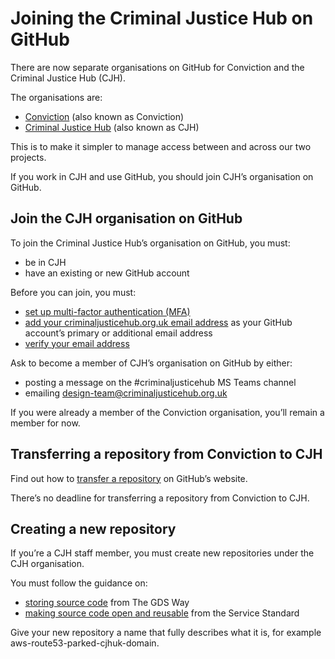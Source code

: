 # Joining the Criminal Justice Hub on GitHub

There are now separate organisations on GitHub for Conviction and the Criminal Justice Hub (CJH).

The organisations are:

- [Conviction](https://github.com/convictioncares) (also known as Conviction)
- [Criminal Justice Hub](https://github.com/criminaljusticehub) (also known as CJH)

This is to make it simpler to manage access between and across our two projects.

If you work in CJH and use GitHub, you should join CJH’s organisation on GitHub.

## Join the CJH organisation on GitHub

To join the Criminal Justice Hub’s organisation on GitHub, you must:

- be in CJH
- have an existing or new GitHub account

Before you can join, you must:

- [set up multi-factor authentication (MFA)](https://docs.github.com/en/authentication/securing-your-account-with-two-factor-authentication-2fa/configuring-two-factor-authentication)
- [add your criminaljusticehub.org.uk email address](https://docs.github.com/en/get-started/signing-up-for-github/verifying-your-email-address) as your GitHub account’s primary or additional email address
- [verify your email address](https://docs.github.com/en/get-started/signing-up-for-github/verifying-your-email-address)

Ask to become a member of CJH’s organisation on GitHub by either:

- posting a message on the #criminaljusticehub MS Teams channel
- emailing [design-team@criminaljusticehub.org.uk](mailto:design-team@criminaljusticehub.org.uk)

If you were already a member of the Conviction organisation, you’ll remain a member for now.

## Transferring a repository from Conviction to CJH

Find out how to [transfer a repository](https://docs.github.com/en/repositories/creating-and-managing-repositories/transferring-a-repository) on GitHub’s website.

There’s no deadline for transferring a repository from Conviction to CJH.

## Creating a new repository

If you’re a CJH staff member, you must create new repositories under the CJH organisation.

You must follow the guidance on:

- [storing source code](https://gds-way.cloudapps.digital) from The GDS Way
- [making source code open and reusable]([https://www.gov.uk/service-manual/technology/making-source-code-open-and-reusable](https://github.com/criminaljusticehub/inside-cjh/blob/main/CJH%20Service%20Standard.md)) from the Service Standard

Give your new repository a name that fully describes what it is, for example aws-route53-parked-cjhuk-domain.
